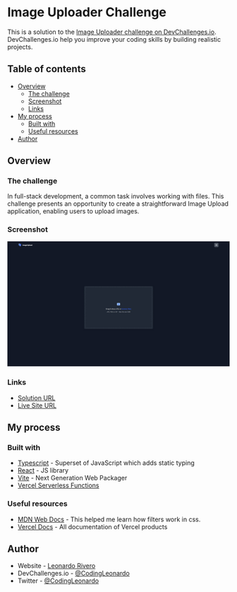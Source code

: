 # Image Uploader Challenge

This is a solution to the [Image Uploader challenge on DevChallenges.io](devchallenges.io). DevChallenges.io help you improve your coding skills by building realistic projects.

## Table of contents

- [Overview](#overview)
  - [The challenge](#the-challenge)
  - [Screenshot](#screenshot)
  - [Links](#links)
- [My process](#my-process)
  - [Built with](#built-with)
  - [Useful resources](#useful-resources)
- [Author](#author)

## Overview

### The challenge

In full-stack development, a common task involves working with files. This challenge presents an opportunity to create a straightforward Image Upload application, enabling users to upload images.

### Screenshot

![](./screenshot.png)

### Links

- [Solution URL](https://devchallenges.io/solution/14495)
- [Live Site URL](https://image-uploader-challenge-phi.vercel.app)

## My process

### Built with

- [Typescript](https://www.typescriptlang.org/) - Superset of JavaScript which adds static typing
- [React](https://reactjs.org/) - JS library
- [Vite](https://vite.dev/) - Next Generation Web Packager
- [Vercel Serverless Functions](https://vercel.com/docs/functions)

### Useful resources

- [MDN Web Docs](https://developer.mozilla.org/en-US/docs/Web/CSS) - This helped me learn how filters work in css.
- [Vercel Docs](https://vercel.com/docs) - All documentation of Vercel products

## Author

- Website - [Leonardo Rivero](https://codingleonardo.github.io/)
- DevChallenges.io - [@CodingLeonardo](https://devchallenges.io/profile/8c0bdef8-0f64-4c92-8640-bcae8d05fb4b)
- Twitter - [@CodingLeonardo](https://www.twitter.com/CodingLeonardo)
